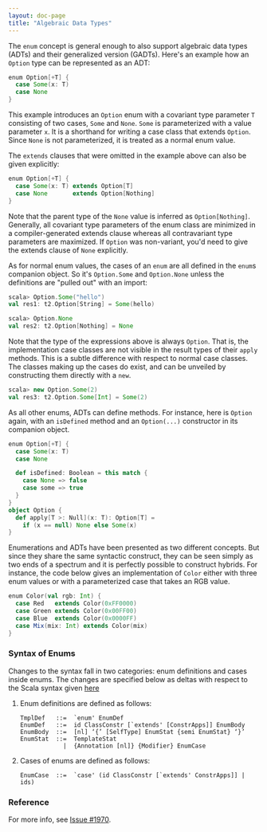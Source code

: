 ```yaml
---
layout: doc-page
title: "Algebraic Data Types"
---
```


The `enum` concept is general enough to also support algebraic data
types (ADTs) and their generalized version (GADTs). Here's an example
how an `Option` type can be represented as an ADT:

```scala
enum Option[+T] {
  case Some(x: T)
  case None
}
```

This example introduces an `Option` enum with a covariant type
parameter `T` consisting of two cases, `Some` and `None`. `Some` is
parameterized with a value parameter `x`. It is a shorthand for writing a
case class that extends `Option`. Since `None` is not parameterized, it
is treated as a normal enum value.

The `extends` clauses that were omitted in the example above can also
be given explicitly:

```scala
enum Option[+T] {
  case Some(x: T) extends Option[T]
  case None       extends Option[Nothing]
}
```

Note that the parent type of the `None` value is inferred as
`Option[Nothing]`. Generally, all covariant type parameters of the enum
class are minimized in a compiler-generated extends clause whereas all
contravariant type parameters are maximized. If `Option` was non-variant,
you'd need to give the extends clause of `None` explicitly.

As for normal enum values, the cases of an `enum` are all defined in
the `enum`s companion object. So it's `Option.Some` and `Option.None`
unless the definitions are "pulled out" with an import:

```scala
scala> Option.Some("hello")
val res1: t2.Option[String] = Some(hello)

scala> Option.None
val res2: t2.Option[Nothing] = None
```

Note that the type of the expressions above is always `Option`. That
is, the implementation case classes are not visible in the result
types of their `apply` methods. This is a subtle difference with
respect to normal case classes. The classes making up the cases do
exist, and can be unveiled by constructing them directly with a `new`.

```scala
scala> new Option.Some(2)
val res3: t2.Option.Some[Int] = Some(2)
```

As all other enums, ADTs can define methods. For instance, here is `Option` again, with an
`isDefined` method and an `Option(...)` constructor in its companion object.

```scala
enum Option[+T] {
  case Some(x: T)
  case None

  def isDefined: Boolean = this match {
    case None => false
    case some => true
  }
}
object Option {
  def apply[T >: Null](x: T): Option[T] =
    if (x == null) None else Some(x)
}
```

Enumerations and ADTs have been presented as two different
concepts. But since they share the same syntactic construct, they can
be seen simply as two ends of a spectrum and it is perfectly possible
to construct hybrids. For instance, the code below gives an
implementation of `Color` either with three enum values or with a
parameterized case that takes an RGB value.

```scala
enum Color(val rgb: Int) {
  case Red   extends Color(0xFF0000)
  case Green extends Color(0x00FF00)
  case Blue  extends Color(0x0000FF)
  case Mix(mix: Int) extends Color(mix)
}
```

### Syntax of Enums

Changes to the syntax fall in two categories: enum definitions and cases inside enums.
The changes are specified below as deltas with respect to the Scala syntax given [here](../../internals/syntax.md)

 1. Enum definitions are defined as follows:
    ```
    TmplDef   ::=  `enum' EnumDef
    EnumDef   ::=  id ClassConstr [`extends' [ConstrApps]] EnumBody
    EnumBody  ::=  [nl] ‘{’ [SelfType] EnumStat {semi EnumStat} ‘}’
    EnumStat  ::=  TemplateStat
                |  {Annotation [nl]} {Modifier} EnumCase
    ```
 2. Cases of enums are defined as follows:
    ```
    EnumCase  ::=  `case' (id ClassConstr [`extends' ConstrApps]] | ids)
    ```
### Reference

For more info, see [Issue #1970](https://github.com/lampepfl/dotty/issues/1970).
